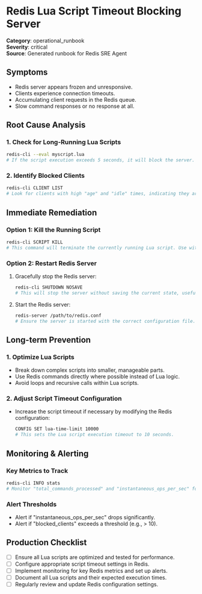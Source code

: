 # Redis Lua Script Timeout Blocking Server

**Category**: operational_runbook  
**Severity**: critical  
**Source**: Generated runbook for Redis SRE Agent

## Symptoms
- Redis server appears frozen and unresponsive.
- Clients experience connection timeouts.
- Accumulating client requests in the Redis queue.
- Slow command responses or no response at all.

## Root Cause Analysis

### 1. Check for Long-Running Lua Scripts
```bash
redis-cli --eval myscript.lua
# If the script execution exceeds 5 seconds, it will block the server.
```

### 2. Identify Blocked Clients
```bash
redis-cli CLIENT LIST
# Look for clients with high "age" and "idle" times, indicating they are waiting for a response.
```

## Immediate Remediation

### Option 1: Kill the Running Script
```bash
redis-cli SCRIPT KILL
# This command will terminate the currently running Lua script. Use with caution as it may leave the database in an inconsistent state.
```

### Option 2: Restart Redis Server
1. Gracefully stop the Redis server:
   ```bash
   redis-cli SHUTDOWN NOSAVE
   # This will stop the server without saving the current state, useful if the state is inconsistent.
   ```
2. Start the Redis server:
   ```bash
   redis-server /path/to/redis.conf
   # Ensure the server is started with the correct configuration file.
   ```

## Long-term Prevention

### 1. Optimize Lua Scripts
- Break down complex scripts into smaller, manageable parts.
- Use Redis commands directly where possible instead of Lua logic.
- Avoid loops and recursive calls within Lua scripts.

### 2. Adjust Script Timeout Configuration
- Increase the script timeout if necessary by modifying the Redis configuration:
  ```bash
  CONFIG SET lua-time-limit 10000
  # This sets the Lua script execution timeout to 10 seconds.
  ```

## Monitoring & Alerting

### Key Metrics to Track
```bash
redis-cli INFO stats
# Monitor "total_commands_processed" and "instantaneous_ops_per_sec" for anomalies.
```

### Alert Thresholds
- Alert if "instantaneous_ops_per_sec" drops significantly.
- Alert if "blocked_clients" exceeds a threshold (e.g., > 10).

## Production Checklist
- [ ] Ensure all Lua scripts are optimized and tested for performance.
- [ ] Configure appropriate script timeout settings in Redis.
- [ ] Implement monitoring for key Redis metrics and set up alerts.
- [ ] Document all Lua scripts and their expected execution times.
- [ ] Regularly review and update Redis configuration settings.